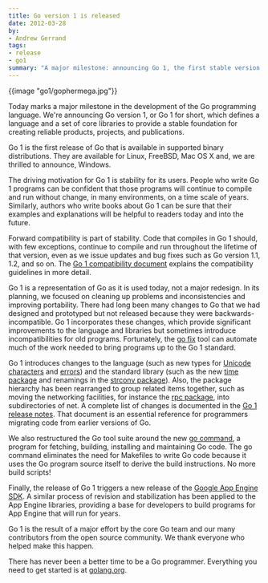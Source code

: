 ```yaml
---
title: Go version 1 is released
date: 2012-03-28
by:
- Andrew Gerrand
tags:
- release
- go1
summary: "A major milestone: announcing Go 1, the first stable version of Go."
---
```



{{image "go1/gophermega.jpg"}}

Today marks a major milestone in the development of the Go programming language.
We're announcing Go version 1, or Go 1 for short,
which defines a language and a set of core libraries to provide a stable
foundation for creating reliable products,
projects, and publications.

Go 1 is the first release of Go that is available in supported binary distributions.
They are available for Linux, FreeBSD, Mac OS X and,
we are thrilled to announce, Windows.

The driving motivation for Go 1 is stability for its users.
People who write Go 1 programs can be confident that those programs will
continue to compile and run without change,
in many environments, on a time scale of years.
Similarly, authors who write books about Go 1 can be sure that their examples
and explanations will be helpful to readers today and into the future.

Forward compatibility is part of stability.
Code that compiles in Go 1 should, with few exceptions,
continue to compile and run throughout the lifetime of that version,
even as we issue updates and bug fixes such as Go version 1.1, 1.2, and so on.
The [Go 1 compatibility document](/doc/go1compat.html)
explains the compatibility guidelines in more detail.

Go 1 is a representation of Go as it is used today,
not a major redesign.
In its planning, we focused on cleaning up problems and inconsistencies
and improving portability.
There had long been many changes to Go that we had designed and prototyped
but not released because they were backwards-incompatible.
Go 1 incorporates these changes, which provide significant improvements
to the language and libraries but sometimes introduce incompatibilities for old programs.
Fortunately, the [go fix](/cmd/go/#Run_go_tool_fix_on_packages)
tool can automate much of the work needed to bring programs up to the Go 1 standard.

Go 1 introduces changes to the language (such as new types for [Unicode characters](/doc/go1.html#rune)
and [errors](/doc/go1.html#errors)) and the standard
library (such as the new [time package](/doc/go1.html#time)
and renamings in the [strconv package](/doc/go1.html#strconv)).
Also, the package hierarchy has been rearranged to group related items together,
such as moving the networking facilities,
for instance the [rpc package](/pkg/net/rpc/),
into subdirectories of net.
A complete list of changes is documented in the [Go 1 release notes](/doc/go1.html).
That document is an essential reference for programmers migrating code from
earlier versions of Go.

We also restructured the Go tool suite around the new [go command](/doc/go1.html#cmd_go),
a program for fetching, building, installing and maintaining Go code.
The go command eliminates the need for Makefiles to write Go code because
it uses the Go program source itself to derive the build instructions.
No more build scripts!

Finally, the release of Go 1 triggers a new release of the [Google App Engine SDK](https://developers.google.com/appengine/docs/go).
A similar process of revision and stabilization has been applied to the
App Engine libraries,
providing a base for developers to build programs for App Engine that will run for years.

Go 1 is the result of a major effort by the core Go team and our many contributors
from the open source community.
We thank everyone who helped make this happen.

There has never been a better time to be a Go programmer.
Everything you need to get started is at [golang.org](/).
